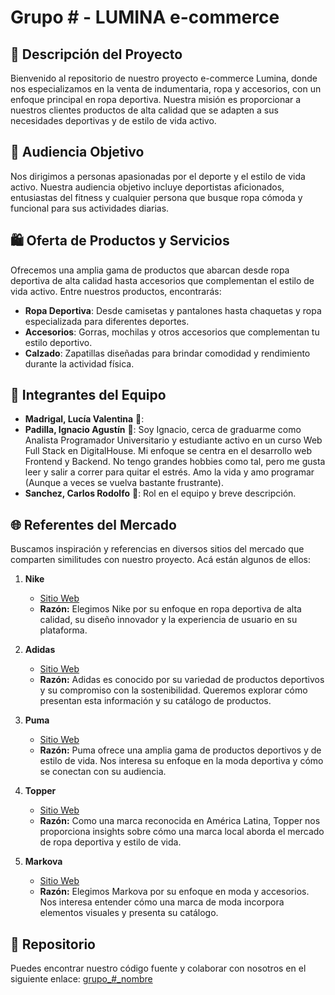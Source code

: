 # Grupo # - LUMINA e-commerce

## 🚀 Descripción del Proyecto

Bienvenido al repositorio de nuestro proyecto e-commerce Lumina, donde nos especializamos en la venta de indumentaria, ropa y accesorios, con un enfoque principal en ropa deportiva. Nuestra misión es proporcionar a nuestros clientes productos de alta calidad que se adapten a sus necesidades deportivas y de estilo de vida activo.

## 🎯 Audiencia Objetivo

Nos dirigimos a personas apasionadas por el deporte y el estilo de vida activo. Nuestra audiencia objetivo incluye deportistas aficionados, entusiastas del fitness y cualquier persona que busque ropa cómoda y funcional para sus actividades diarias.

## 🛍️ Oferta de Productos y Servicios

Ofrecemos una amplia gama de productos que abarcan desde ropa deportiva de alta calidad hasta accesorios que complementan el estilo de vida activo. Entre nuestros productos, encontrarás:

- **Ropa Deportiva**: Desde camisetas y pantalones hasta chaquetas y ropa especializada para diferentes deportes.
- **Accesorios**: Gorras, mochilas y otros accesorios que complementan tu estilo deportivo.
- **Calzado**: Zapatillas diseñadas para brindar comodidad y rendimiento durante la actividad física.

## 👥 Integrantes del Equipo

- **Madrigal, Lucía Valentina** 🎨:
- **Padilla, Ignacio Agustín** 🚀: Soy Ignacio, cerca de graduarme como Analista Programador Universitario y estudiante activo en un curso Web Full Stack en DigitalHouse.      Mi enfoque se centra en el desarrollo web Frontend y Backend. No tengo grandes hobbies como tal, pero me gusta leer y salir a correr para quitar el estrés. Amo la vida y amo programar (Aunque a veces se vuelva bastante frustrante).
- **Sanchez, Carlos Rodolfo** 🧠: Rol en el equipo y breve descripción.

## 🌐 Referentes del Mercado

Buscamos inspiración y referencias en diversos sitios del mercado que comparten similitudes con nuestro proyecto. Acá están algunos de ellos:

1. **Nike**
   - [Sitio Web](https://www.nike.com/)
   - **Razón:** Elegimos Nike por su enfoque en ropa deportiva de alta calidad, su diseño innovador y la experiencia de usuario en su plataforma.

2. **Adidas**
   - [Sitio Web](https://www.adidas.com.ar/)
   - **Razón:** Adidas es conocido por su variedad de productos deportivos y su compromiso con la sostenibilidad. Queremos explorar cómo presentan esta información y su catálogo de productos.

3. **Puma**
   - [Sitio Web](https://ar.puma.com/)
   - **Razón:** Puma ofrece una amplia gama de productos deportivos y de estilo de vida. Nos interesa su enfoque en la moda deportiva y cómo se conectan con su audiencia.

4. **Topper**
   - [Sitio Web](https://www.topper.com.ar/)
   - **Razón:** Como una marca reconocida en América Latina, Topper nos proporciona insights sobre cómo una marca local aborda el mercado de ropa deportiva y estilo de vida.

5. **Markova**
   - [Sitio Web](https://markova.com/)
   - **Razón:** Elegimos Markova por su enfoque en moda y accesorios. Nos interesa entender cómo una marca de moda incorpora elementos visuales y presenta su catálogo.


## 🔗 Repositorio

Puedes encontrar nuestro código fuente y colaborar con nosotros en el siguiente enlace: [grupo_#_nombre](https://github.com/nachopad/grupo_12_lumina)
